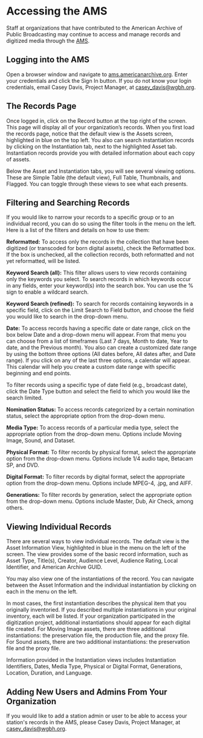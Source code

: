 # Accessing the AMS
Staff at organizations that have contributed to the American Archive of Public Broadcasting may continue to access and manage records and digitized media through the [AMS](ams.americanarchive.org). 

## Logging into the AMS
Open a browser window and navigate to [ams.americanarchive.org](ams.americanarchive.org). Enter your credentials and click the Sign In button. If you do not know your login credentials, email Casey Davis, Project Manager, at casey_davis@wgbh.org.

## The Records Page
Once logged in, click on the Record button at the top right of the screen. This page will display all of your organization’s records. When you first load the records page, notice that the default view is the Assets screen, highlighted in blue on the top left. You also can search instantiation records by clicking on the Instantiation tab, next to the highlighted Asset tab. Instantiation records provide you with detailed information about each copy of assets.

Below the Asset and Instantiation tabs, you will see several viewing options. These are Simple Table (the default view), Full Table, Thumbnails, and Flagged. You can toggle through these views to see what each presents.

## Filtering and Searching Records
If you would like to narrow your records to a specific group or to an individual record, you can do so using the filter tools in the menu on the left. Here is a list of the filters and details on how to use them:

**Reformatted:** To access only the records in the collection that have been digitized (or transcoded for born digital assets), check the Reformatted box. If the box is unchecked, all the collection records, both reformatted and not yet reformatted, will be listed.

**Keyword Search (all):** This filter allows users to view records containing only the keywords you select. To search records in which keywords occur in any fields, enter your keyword(s) into the search box. You can use the % sign to enable a wildcard search.

**Keyword Search (refined):** To search for records containing keywords in a specific field, click on the Limit Search to Field button, and choose the field you would like to search in the drop-down menu.

**Date:** To access records having a specific date or date range, click on the box below Date and a drop-down menu will appear. From that menu you can choose from a list of timeframes (Last 7 days, Month to date, Year to date, and the Previous month). You also can create a customized date range by using the bottom three options (All dates before, All dates after, and Date range). If you click on any of the last three options, a calendar will appear. This calendar will help you create a custom date range with specific beginning and end points.

To filter records using a specific type of date field (e.g., broadcast date), click the Date Type button and select the field to which you would like the search limited.

**Nomination Status:** To access records categorized by a certain nomination status, select the appropriate option from the drop-down menu.

**Media Type:** To access records of a particular media type, select the appropriate option from the drop-down menu. Options include Moving Image, Sound, and Dataset.

**Physical Format:** To filter records by physical format, select the appropriate option from the drop-down menu. Options include 1/4 audio tape, Betacam SP, and DVD.

**Digital Format:** To filter records by digital format, select the appropriate option from the drop-down menu. Options include MPEG-4, .jpg, and AIFF.

**Generations:** To filter records by generation, select the appropriate option from the drop-down menu. Options include Master, Dub, Air Check, among others.

## Viewing Individual Records
There are several ways to view individual records. The default view is the Asset Information View, highlighted in blue in the menu on the left of the screen. The view provides some of the basic record information, such as Asset Type, Title(s), Creator, Audience Level, Audience Rating, Local Identifier, and American Archive GUID.
 
You may also view one of the instantiations of the record. You can navigate between the Asset Information and the individual instantiation by clicking on each in the menu on the left. 

In most cases, the first instantiation describes the physical item that you originally inventoried. If you described multiple instantiations in your original inventory, each will be listed. If your organization participated in the digitization project, additional instantiations should appear for each digital file created. For Moving Image assets, there are three additional instantiations: the preservation file, the production file, and the proxy file. For Sound assets, there are two additional instantiations: the preservation file and the proxy file. 

Information provided in the Instantiation views includes Instantiation Identifiers, Dates, Media Type, Physical or Digital Format, Generations, Location, Duration, and Language. 

## Adding New Users and Admins From Your Organization
If you would like to add a station admin or user to be able to access your station's records in the AMS, please Casey Davis, Project Manager, at casey_davis@wgbh.org.
